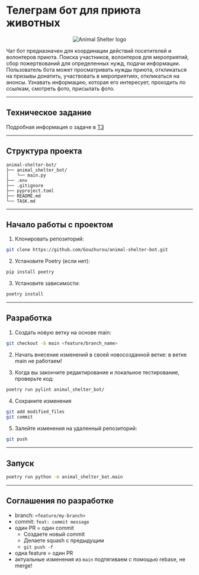 # Телеграм бот для приюта животных

<p align="center">
  <img src="https://predannoeserdce.ru/wp-content/themes/catheart/img/kot_reporting.gif" alt="Animal Shelter logo">
</p>

Чат бот предназначен для координации действий посетителей и волонтеров приюта. Поиска участников, волонтеров для мероприятий, сбор пожертвований для определенных нужд, подачи информации. Пользователь бота может просматривать нужды приюта, откликаться на призывы донатить, участвовать в мероприятиях, откликаться на анонсы. Узнавать информацию, которая его интересует, проходить по ссылкам, смотреть фото, присылать фото.

******

## Техническое задание

Подробная информация о задаче в [ТЗ](./TASK.md)

******

## Структура проекта

```
animal-shelter-bot/
├── animal_shelter_bot/
│   └── main.py
├── .env
├── .gitignore
├── pyproject.toml
├── README.md
└── TASK.md
```

******

## Начало работы с проектом

1. Клонировать репозиторий:

```bash
git clone https://github.com/Gouzhurou/animal-shelter-bot.git
```

2. Установите Poetry (если нет):

```bash
pip install poetry
```

3. Установите зависимости:

```bash
poetry install
```

***

## Разработка

1. Создать новую ветку на основе main:

```bash
git checkout -b main <feature/branch_name>
```

2. Начать внесение изменений в своей новосозданной ветке: в ветке main не работаем!

3. Когда вы закончите редактирование и локальное тестирование, проверьте код:

```bash
poetry run pylint animal_shelter_bot/
```

4. Сохраните изменения

```bash
git add modified_files
git commit
```

5. Залейте изменения на удаленный репозиторий:

```bash
git push
```

*****

## Запуск

```bash
poetry run python -m animal_shelter_bot.main
```

*****

## Соглашения по разработке

* branch: `<feature/my-branch>`
* commit: `feat: commit message`
* один PR = один commit
  * Создаете новый commit
  * Делаете squash с предыдущим
  * `git push -f`
* одна feature = один PR
* актуальные изменения из `main` подтягиваем с помощью rebase, не merge!
